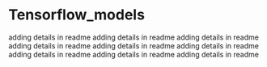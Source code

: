 # Tensorflow_models

adding details in readme
adding details in readme
adding details in readme
adding details in readme
adding details in readme
adding details in readme
adding details in readme
adding details in readme
adding details in readme
